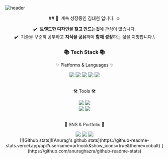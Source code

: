 ![header](https://capsule-render.vercel.app/api?type=waving&color=auto&height=300&section=header&text=Welcome&fontSize=90&animation=fadeIn&fontAlignY=38&desc=TaeHyun0815's%20GitHub%20Profile&descAlignY=51&descAlign=62)

<div align=center>
## 👋 &nbsp;계속 성장중인 김태현 입니다. ☺️

✔️ &nbsp;**트렌드한 디자인을 찾고 만드는것**에 관심이 많습니다.\
✔️ &nbsp;기술을 꾸준히 공부하고 **지식을 공유**하며 **함께 성장**하는 삶을 지향합니다.\

</div>

<div align=center>
	<h3>📚 Tech Stack 📚</h3>
	<p>✨ Platforms & Languages ✨</p>
</div>

</div>
<div align="center">
	<img src="https://img.shields.io/badge/HTML5-E34F26?style=flat&logo=HTML5&logoColor=white" />
	<img src="https://img.shields.io/badge/CSS3-1572B6?style=flat&logo=CSS3&logoColor=white" />
	<img src="https://img.shields.io/badge/JavaScript-F7DF1E?style=flat&logo=JavaScript&logoColor=white" />
	<img src="https://img.shields.io/badge/jQuery-0769AD?style=flat&logo=jQuery&logoColor=white" />
	<img src="https://img.shields.io/badge/SASS%20SQL-F80000?style=flat&logo=Sasse&logoColor=white" />
</div>
<br>
<div align=center>
	<p>🛠 Tools 🛠</p>
</div>
<div align=center>
	<img src="https://img.shields.io/badge/figma-2C2255?style=flat&logo=figma&logoColor=white" />
	<img src="https://img.shields.io/badge/Visual%20Studio%20Code-007ACC?style=flat&logo=VisualStudioCode&logoColor=white" />
	<br>
	<img src="https://img.shields.io/badge/adobephotoshop-F8DC75?style=flat&logo=adobephotoshop&logoColor=white" />
	<img src="https://img.shields.io/badge/GitHub-181717?style=flat&logo=GitHub&logoColor=white" />
</div>
<br/>
<div align=center>
	<p>🎨 SNS & Portfolio 🎨</p>
</div>
<div align=center>
	<a href="https://artnook.me">
		<img src="https://img.shields.io/badge/Portfolio-FF3633?style=flat&logo=Micro.blog&logoColor=white" />
	</a>
	<a href="https://artnool.tistory.com">
		<img src="https://img.shields.io/badge/Blog-FF9800?style=flat&logo=Blogger&logoColor=white" />
	</a>
	<a href="mailto:kyb6079@naver.com">
		<img src="https://img.shields.io/badge/Mail-30B980?style=flat&logo=Gmail&logoColor=white" />
	</a>
	<br>
</div>

<div align=center>
[![Github stats]![Anurag's github stats](https://github-readme-stats.vercel.app/api?username=artnook&show_icons=true&theme=cobalt)
](https://github.com/anuraghazra/github-readme-stats)
</div>

<!-- [![Top Langs](https://github-readme-stats.vercel.app/api/top-langs/?username=congchu&layout=compact&theme=algolia)](https://github.com/congchu/github-readme-stats) -->

<!-- ### 🤝🏻 &nbsp;Links
<a href="https://velog.io/@cookie004"><img src="https://img.shields.io/badge/-Velog-96f2d7?style=flat&logo=Velog&logoColor=white"/></a>
<a href="mailto:cookie00421@gmail.com"><img src="https://img.shields.io/badge/-cookie00421@gmail.com-D14836?style=flat&logo=Gmail&logoColor=white"/></a>
<a href="https://instagram.com/jeongkoo.dev"><img src="https://img.shields.io/badge/-@jeongkoo.dev-E4405F?style=flat&logo=Instagram&logoColor=white"/></a> -->
